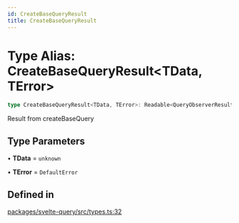 ```yaml
---
id: CreateBaseQueryResult
title: CreateBaseQueryResult
---
```


# Type Alias: CreateBaseQueryResult\<TData, TError\>

```ts
type CreateBaseQueryResult<TData, TError>: Readable<QueryObserverResult<TData, TError>>;
```

Result from createBaseQuery

## Type Parameters

• **TData** = `unknown`

• **TError** = `DefaultError`

## Defined in

[packages/svelte-query/src/types.ts:32](https://github.com/TanStack/query/blob/13817e953743537ffb9aab4da174583055be4d81/packages/svelte-query/src/types.ts#L32)
